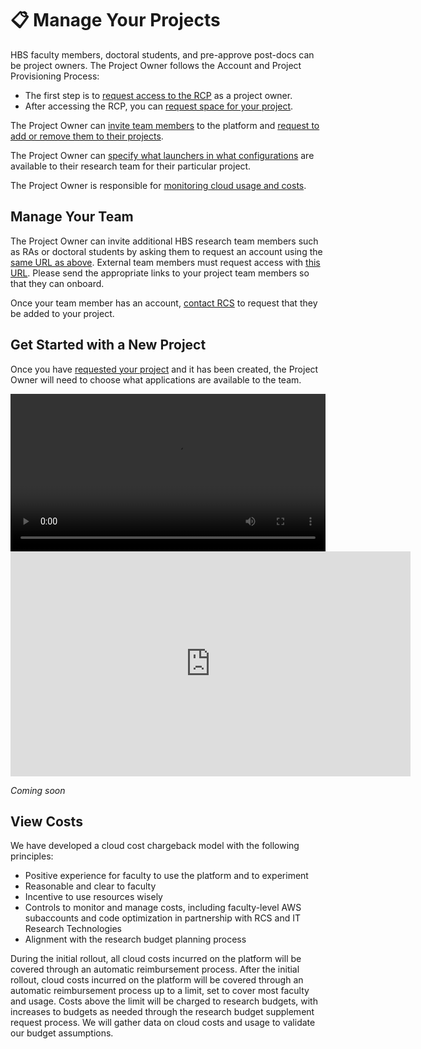 # 📋 Manage Your Projects

HBS faculty members, doctoral students, and pre-approve post-docs can be project owners.
The Project Owner follows the Account and Project Provisioning Process:

- The first step is to [request access to the RCP](https://secure.hbs.edu/accountManagement/secure/research-computing-platform/account/new) as a project owner.
- After accessing the RCP, you can [request space for your project](https://secure.hbs.edu/accountManagement/secure/research-computing-platform/projectspace/new). 

The Project Owner can [invite team members](#manage-your-team) to the platform and [request to add or remove them to their projects](https://forms.office.com/r/ZNhNZuySfY).

The Project Owner can [specify what launchers in what configurations](#choose-launcher-configurations) are available to their research team for their particular project.

The Project Owner is responsible for [monitoring cloud usage and costs](#view-costs). 

## Manage Your Team

The Project Owner can invite additional HBS research team members such as RAs or doctoral students by asking them to request an account using the [same URL as above](https://secure.hbs.edu/accountManagement/secure/research-computing-platform/account/new). 
External team members must request access with [this URL](https://secure.hbs.edu/accountManagement/guest/research-computing-platform/account/new). Please send the appropriate links to your project team members so that they can onboard.

Once your team member has an account, [contact RCS](mailto:research@hbs.edu) to request that they be added to your project.

## Get Started with a New Project

Once you have [requested your project](https://secure.hbs.edu/accountManagement/secure/research-computing-platform/projectspace/new) and it has been created, the Project Owner will need to choose what applications are available to the team.

<video width="100%" controls>
  <source src="media\Configuring_a_new_project_captioned_720.mp4" type="video/mp4">
Your browser does not support the video tag.
</video> 

<iframe src="https://hbs.sharepoint.com/sites/rcs/_layouts/15/embed.aspx?UniqueId=7f28401d-ca36-4099-b214-996b08672a0d&embed=%7B%22ust%22%3Atrue%2C%22hv%22%3A%22CopyEmbedCode%22%7D&referrer=StreamWebApp&referrerScenario=EmbedDialog.Create" width="640" height="360" frameborder="0" scrolling="no" allowfullscreen title="Configuring_a_new_project_captioned_720.mp4"></iframe>

*Coming soon*
      
## View Costs

We have developed a cloud cost chargeback model with the following principles:
    
- Positive experience for faculty to use the platform and to experiment 
- Reasonable and clear to faculty 
- Incentive to use resources wisely 
- Controls to monitor and manage costs, including faculty-level AWS subaccounts and code optimization in partnership with RCS and IT Research Technologies 
- Alignment with the research budget planning process 

During the initial rollout, all cloud costs incurred on the platform will be covered through an automatic reimbursement process. After the initial rollout, cloud costs incurred on the platform will be covered through an automatic reimbursement process up to a limit, set to cover most faculty and usage. Costs above the limit will be charged to research budgets, with increases to budgets as needed through the research budget supplement request process. We will gather data on cloud costs and usage to validate our budget assumptions. 
